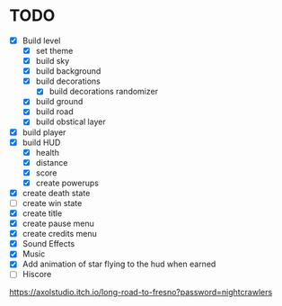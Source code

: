 # TODO

- [x] Build level
  - [x] set theme
  - [x] build sky
  - [x] build background
  - [x] build decorations
    - [x] build decorations randomizer
  - [x] build ground
  - [x] build road
  - [x] build obstical layer
- [x] build player
- [x] build HUD
  - [x] health
  - [x] distance
  - [x] score
  - [x] create powerups
- [x] create death state
- [ ] create win state
- [x] create title
- [x] create pause menu
- [x] create credits menu
- [x] Sound Effects
- [x] Music
- [x] Add animation of star flying to the hud when earned
- [ ] Hiscore

<https://axolstudio.itch.io/long-road-to-fresno?password=nightcrawlers>
